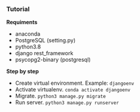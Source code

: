 ### Tutorial
**Requiments**
- anaconda
- PostgreSQL (setting.py)
- python3.8
- django rest_framework
- psycopg2-binary (postgresql)
 
 **Step by step**
 - Create virtual environment. Example: `djangoenv`
 - Activate virtualenv. `conda activate djangoenv`
 - Migrate. `python3 manage.py migrate`
 - Run server. `python3 manage.py runserver`
 
